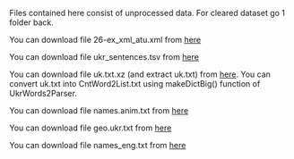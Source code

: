 Files contained here consist of unprocessed data.
For cleared dataset go 1 folder back.

You can download file 26-ex_xml_atu.xml from [here](https://minjust.gov.ua/m/slovnik-administrativno-teritorialnogo-ustroyu-ukraini-slovnik-vulits-naselenih-punktiv-ta-vulits-imenovanih-obektiv)

You can download file ukr_sentences.tsv from [here](https://tatoeba.org/uk/downloads)

You can download file uk.txt.xz (and extract uk.txt) from [here](https://data.statmt.org/cc-100/).
You can convert uk.txt into CntWord2List.txt using makeDictBig() function of UkrWords2Parser.

You can download file names.anim.txt from [here](https://github.com/brown-uk/dict_uk/blob/master/data/dict/names-anim.lst)

You can download file geo.ukr.txt from [here](https://github.com/brown-uk/dict_uk/blob/master/data/dict/geo-ukr-koatuu.lst)

You can download file names_eng.txt from [here](https://github.com/karpathy/makemore/blob/master/names.txt)